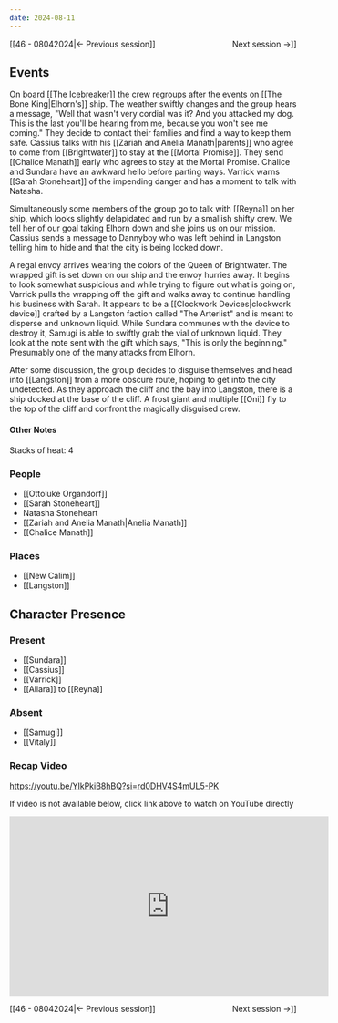```yaml
---
date: 2024-08-11
---
```

[[46 - 08042024|← Previous session]] <span style="float: right;">Next session →]]</span>

## Events
On board [[The Icebreaker]] the crew regroups after the events on [[The Bone King|Elhorn's]] ship. The weather swiftly changes and the group hears a message, "Well that wasn't very cordial was it? And you attacked my dog. This is the last you'll be hearing from me, because you won't see me coming." They decide to contact their families and find a way to keep them safe. Cassius talks with his [[Zariah and Anelia Manath|parents]] who agree to come from [[Brightwater]] to stay at the [[Mortal Promise]]. They send [[Chalice Manath]] early who agrees to stay at the Mortal Promise. Chalice and Sundara have an awkward hello before parting ways. Varrick warns [[Sarah Stoneheart]] of the impending danger and has a moment to talk with Natasha. 

Simultaneously some members of the group go to talk with [[Reyna]] on her ship, which looks slightly delapidated and run by a smallish shifty crew. We tell her of our goal taking Elhorn down and she joins us on our mission. Cassius sends a message to Dannyboy who was left behind in Langston telling him to hide and that the city is being locked down.

A regal envoy arrives wearing the colors of the Queen of Brightwater. The wrapped gift is set down on our ship and the envoy hurries away. It begins to look somewhat suspicious and while trying to figure out what is going on, Varrick pulls the wrapping off the gift and walks away to continue handling his business with Sarah. It appears to be a [[Clockwork Devices|clockwork device]] crafted by a Langston faction called "The Arterlist" and is meant to disperse and unknown liquid. While Sundara communes with the device to destroy it, Samugi is able to swiftly grab the vial of unknown liquid. They look at the note sent with the gift which says, "This is only the beginning." Presumably one of the many attacks from Elhorn.

After some discussion, the group decides to disguise themselves and head into [[Langston]] from a more obscure route, hoping to get into the city undetected. As they approach the cliff and the bay into Langston, there is a ship docked at the base of the cliff. A frost giant and multiple [[Oni]] fly to the top of the cliff and confront the magically disguised crew. 

#### Other Notes
Stacks of heat: 4

### People
- [[Ottoluke Organdorf]]
- [[Sarah Stoneheart]]
- Natasha Stoneheart
- [[Zariah and Anelia Manath|Anelia Manath]]
- [[Chalice Manath]]

### Places 
- [[New Calim]]
- [[Langston]]

## Character Presence 
### Present
- [[Sundara]] 
- [[Cassius]] 
- [[Varrick]] 
- [[Allara]] to [[Reyna]]

### Absent
- [[Samugi]] 
- [[Vitaly]] 

### Recap Video
https://youtu.be/YIkPkiB8hBQ?si=rd0DHV4S4mUL5-PK

If video is not available below, click link above to watch on YouTube directly

<iframe width="560" height="315" src="https://www.youtube.com/embed/YIkPkiB8hBQ?si=rd0DHV4S4mUL5-PK" title="YouTube video player" frameborder="0" allow="accelerometer; autoplay; clipboard-write; encrypted-media; gyroscope; picture-in-picture; web-share" referrerpolicy="strict-origin-when-cross-origin" allowfullscreen></iframe>

[[46 - 08042024|← Previous session]] <span style="float: right;">Next session →]]</span>